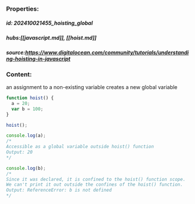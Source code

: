 ### Properties:


##### id: 202410021455_hoisting_global
##### hubs:[[javascript.md]], [[hoist.md]]
##### source:https://www.digitalocean.com/community/tutorials/understanding-hoisting-in-javascript


### Content:
an assignment to a non-existing variable creates a new global variable

``` JavaScript
function hoist() {
  a = 20;
  var b = 100;
}

hoist();

console.log(a); 
/* 
Accessible as a global variable outside hoist() function
Output: 20
*/

console.log(b); 
/*
Since it was declared, it is confined to the hoist() function scope.
We can't print it out outside the confines of the hoist() function.
Output: ReferenceError: b is not defined
*/
```
